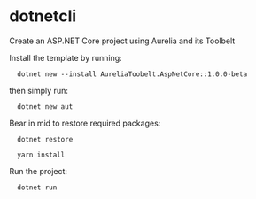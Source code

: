 # dotnetcli
Create an ASP.NET Core project using Aurelia and its Toolbelt

Install the template by running:
```shell
  dotnet new --install AureliaToobelt.AspNetCore::1.0.0-beta
```

then simply run: 

```shell
  dotnet new aut
```

Bear in mid to restore required packages:

```shell
  dotnet restore  
```
```shell
  yarn install
```

Run the project:

```shell
  dotnet run
```
